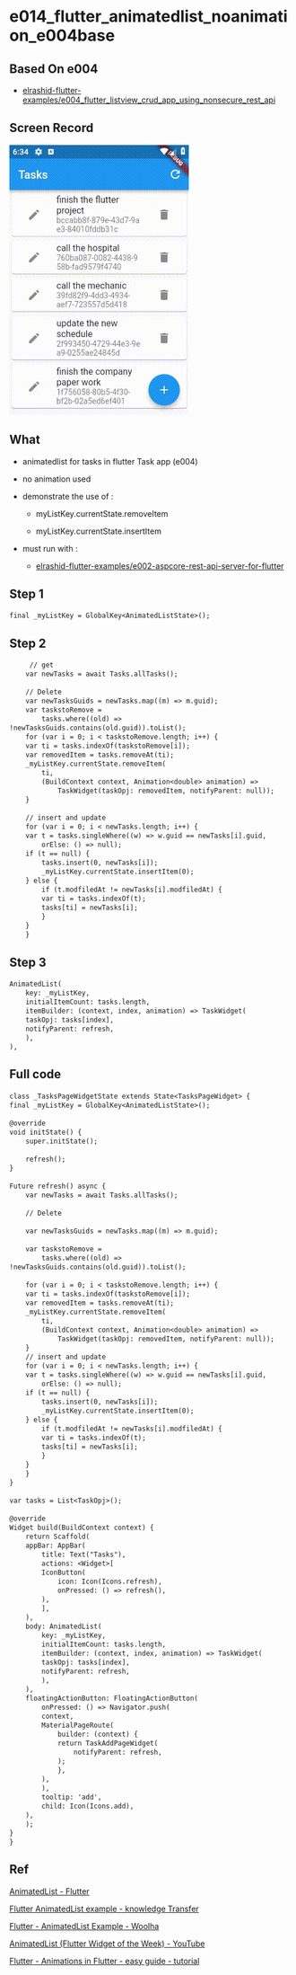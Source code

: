 # e014_flutter_animatedlist_noanimation_e004base

## Based On e004

- [elrashid-flutter-examples/e004_flutter_listview_crud_app_using_nonsecure_rest_api](https://github.com/elrashid-flutter-examples/e004_flutter_listview_crud_app_using_nonsecure_rest_api)

## Screen Record

![app screen record](docs/screen_record.gif)

## What

- animatedlist for tasks in flutter Task app (e004)

- no animation used

- demonstrate the use of :

  - myListKey.currentState.removeItem

  - myListKey.currentState.insertItem

- must run with :

  - [elrashid-flutter-examples/e002-aspcore-rest-api-server-for-flutter](https://github.com/elrashid-flutter-examples/e002-aspcore-rest-api-server-for-flutter)

## Step 1

    final _myListKey = GlobalKey<AnimatedListState>();

## Step 2

         // get
        var newTasks = await Tasks.allTasks();

        // Delete
        var newTasksGuids = newTasks.map((m) => m.guid);
        var taskstoRemove =
            tasks.where((old) => !newTasksGuids.contains(old.guid)).toList();
        for (var i = 0; i < taskstoRemove.length; i++) {
        var ti = tasks.indexOf(taskstoRemove[i]);
        var removedItem = tasks.removeAt(ti);
        _myListKey.currentState.removeItem(
            ti,
            (BuildContext context, Animation<double> animation) =>
                TaskWidget(taskOpj: removedItem, notifyParent: null));
        }

        // insert and update
        for (var i = 0; i < newTasks.length; i++) {
        var t = tasks.singleWhere((w) => w.guid == newTasks[i].guid,
            orElse: () => null);
        if (t == null) {
            tasks.insert(0, newTasks[i]);
            _myListKey.currentState.insertItem(0);
        } else {
            if (t.modfiledAt != newTasks[i].modfiledAt) {
            var ti = tasks.indexOf(t);
            tasks[ti] = newTasks[i];
            }
        }
        }

## Step 3

    AnimatedList(
        key: _myListKey,
        initialItemCount: tasks.length,
        itemBuilder: (context, index, animation) => TaskWidget(
        taskOpj: tasks[index],
        notifyParent: refresh,
        ),
    ),

## Full code

    class _TasksPageWidgetState extends State<TasksPageWidget> {
    final _myListKey = GlobalKey<AnimatedListState>();

    @override
    void initState() {
        super.initState();

        refresh();
    }

    Future refresh() async {
        var newTasks = await Tasks.allTasks();

        // Delete

        var newTasksGuids = newTasks.map((m) => m.guid);

        var taskstoRemove =
            tasks.where((old) => !newTasksGuids.contains(old.guid)).toList();

        for (var i = 0; i < taskstoRemove.length; i++) {
        var ti = tasks.indexOf(taskstoRemove[i]);
        var removedItem = tasks.removeAt(ti);
        _myListKey.currentState.removeItem(
            ti,
            (BuildContext context, Animation<double> animation) =>
                TaskWidget(taskOpj: removedItem, notifyParent: null));
        }
        // insert and update
        for (var i = 0; i < newTasks.length; i++) {
        var t = tasks.singleWhere((w) => w.guid == newTasks[i].guid,
            orElse: () => null);
        if (t == null) {
            tasks.insert(0, newTasks[i]);
            _myListKey.currentState.insertItem(0);
        } else {
            if (t.modfiledAt != newTasks[i].modfiledAt) {
            var ti = tasks.indexOf(t);
            tasks[ti] = newTasks[i];
            }
        }
        }
    }

    var tasks = List<TaskOpj>();

    @override
    Widget build(BuildContext context) {
        return Scaffold(
        appBar: AppBar(
            title: Text("Tasks"),
            actions: <Widget>[
            IconButton(
                icon: Icon(Icons.refresh),
                onPressed: () => refresh(),
            ),
            ],
        ),
        body: AnimatedList(
            key: _myListKey,
            initialItemCount: tasks.length,
            itemBuilder: (context, index, animation) => TaskWidget(
            taskOpj: tasks[index],
            notifyParent: refresh,
            ),
        ),
        floatingActionButton: FloatingActionButton(
            onPressed: () => Navigator.push(
            context,
            MaterialPageRoute(
                builder: (context) {
                return TaskAddPageWidget(
                    notifyParent: refresh,
                );
                },
            ),
            ),
            tooltip: 'add',
            child: Icon(Icons.add),
        ),
        );
    }
    }

## Ref

[AnimatedList - Flutter](https://flutter.dev/docs/catalog/samples/animated-list)

[Flutter AnimatedList example - knowledge Transfer](https://androidkt.com/flutter-listview-animation/)

[Flutter - AnimatedList Example - Woolha](https://www.woolha.com/tutorials/flutter-animatedlist-example)

[AnimatedList (Flutter Widget of the Week) - YouTube](https://www.youtube.com/watch?time_continue=75&v=ZtfItHwFlZ8)

[Flutter - Animations in Flutter - easy guide - tutorial](https://www.didierboelens.com/2018/06/animations-in-flutter---easy-guide---tutorial/)
